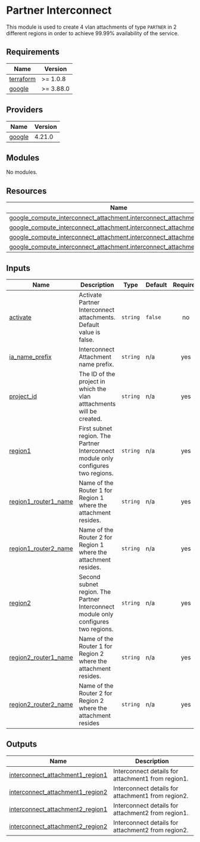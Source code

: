 # Partner Interconnect

This module is used to create 4 vlan attachments of type `PARTNER` in 2
different regions in order to achieve 99.99% availability of the service.

<!-- markdownlint-disable -->
<!-- BEGINNING OF PRE-COMMIT-TERRAFORM DOCS HOOK -->
## Requirements

| Name | Version |
|------|---------|
| <a name="requirement_terraform"></a> [terraform](#requirement\_terraform) | >= 1.0.8 |
| <a name="requirement_google"></a> [google](#requirement\_google) | >= 3.88.0 |

## Providers

| Name | Version |
|------|---------|
| <a name="provider_google"></a> [google](#provider\_google) | 4.21.0 |

## Modules

No modules.

## Resources

| Name | Type |
|------|------|
| [google_compute_interconnect_attachment.interconnect_attachment1_region1](https://registry.terraform.io/providers/hashicorp/google/latest/docs/resources/compute_interconnect_attachment) | resource |
| [google_compute_interconnect_attachment.interconnect_attachment1_region2](https://registry.terraform.io/providers/hashicorp/google/latest/docs/resources/compute_interconnect_attachment) | resource |
| [google_compute_interconnect_attachment.interconnect_attachment2_region1](https://registry.terraform.io/providers/hashicorp/google/latest/docs/resources/compute_interconnect_attachment) | resource |
| [google_compute_interconnect_attachment.interconnect_attachment2_region2](https://registry.terraform.io/providers/hashicorp/google/latest/docs/resources/compute_interconnect_attachment) | resource |

## Inputs

| Name | Description | Type | Default | Required |
|------|-------------|------|---------|:--------:|
| <a name="input_activate"></a> [activate](#input\_activate) | Activate Partner Interconnect attachments. Default value is false. | `string` | `false` | no |
| <a name="input_ia_name_prefix"></a> [ia\_name\_prefix](#input\_ia\_name\_prefix) | Interconnect Attachment name prefix. | `string` | n/a | yes |
| <a name="input_project_id"></a> [project\_id](#input\_project\_id) | The ID of the project in which the vlan atttachments will be created. | `string` | n/a | yes |
| <a name="input_region1"></a> [region1](#input\_region1) | First subnet region. The Partner Interconnect module only configures two regions. | `string` | n/a | yes |
| <a name="input_region1_router1_name"></a> [region1\_router1\_name](#input\_region1\_router1\_name) | Name of the Router 1 for Region 1 where the attachment resides. | `string` | n/a | yes |
| <a name="input_region1_router2_name"></a> [region1\_router2\_name](#input\_region1\_router2\_name) | Name of the Router 2 for Region 1 where the attachment resides. | `string` | n/a | yes |
| <a name="input_region2"></a> [region2](#input\_region2) | Second subnet region. The Partner Interconnect module only configures two regions. | `string` | n/a | yes |
| <a name="input_region2_router1_name"></a> [region2\_router1\_name](#input\_region2\_router1\_name) | Name of the Router 1 for Region 2 where the attachment resides. | `string` | n/a | yes |
| <a name="input_region2_router2_name"></a> [region2\_router2\_name](#input\_region2\_router2\_name) | Name of the Router 2 for Region 2 where the attachment resides | `string` | n/a | yes |

## Outputs

| Name | Description |
|------|-------------|
| <a name="output_interconnect_attachment1_region1"></a> [interconnect\_attachment1\_region1](#output\_interconnect\_attachment1\_region1) | Interconnect details for attachment1 from region1. |
| <a name="output_interconnect_attachment1_region2"></a> [interconnect\_attachment1\_region2](#output\_interconnect\_attachment1\_region2) | Interconnect details for attachment1 from region2. |
| <a name="output_interconnect_attachment2_region1"></a> [interconnect\_attachment2\_region1](#output\_interconnect\_attachment2\_region1) | Interconnect details for attachment2 from region1. |
| <a name="output_interconnect_attachment2_region2"></a> [interconnect\_attachment2\_region2](#output\_interconnect\_attachment2\_region2) | Interconnect details for attachment2 from region2. |
<!-- END OF PRE-COMMIT-TERRAFORM DOCS HOOK -->
